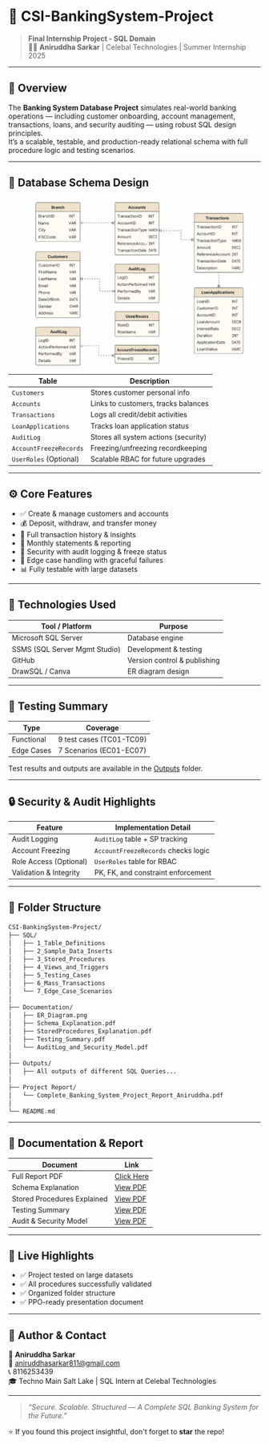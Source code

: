 # 💼 CSI-BankingSystem-Project

> **Final Internship Project - SQL Domain**  
> 👨‍💻 **Aniruddha Sarkar** | Celebal Technologies | Summer Internship 2025

---

## 📘 Overview

The **Banking System Database Project** simulates real-world banking operations — including customer onboarding, account management, transactions, loans, and security auditing — using robust SQL design principles.  
It’s a scalable, testable, and production-ready relational schema with full procedure logic and testing scenarios.

---

## 🧱 Database Schema Design

![ER Diagram](./Documentation/ER_Diagram.png)

| Table                  | Description                             |
|------------------------|-----------------------------------------|
| `Customers`            | Stores customer personal info           |
| `Accounts`             | Links to customers, tracks balances     |
| `Transactions`         | Logs all credit/debit activities        |
| `LoanApplications`     | Tracks loan application status          |
| `AuditLog`             | Stores all system actions (security)    |
| `AccountFreezeRecords` | Freezing/unfreezing recordkeeping       |
| `UserRoles` (Optional) | Scalable RBAC for future upgrades       |

---

## ⚙️ Core Features

- ✅ Create & manage customers and accounts
- 💰 Deposit, withdraw, and transfer money
- 🧾 Full transaction history & insights
- 🧠 Monthly statements & reporting
- 🔐 Security with audit logging & freeze status
- 🚫 Edge case handling with graceful failures
- 📊 Fully testable with large datasets

---

## 💾 Technologies Used

| Tool / Platform               | Purpose                       |
|-------------------------------|-------------------------------|
| Microsoft SQL Server          | Database engine               |
| SSMS (SQL Server Mgmt Studio) | Development & testing         |
| GitHub                        | Version control & publishing  |
| DrawSQL / Canva               | ER diagram design             |

---

## 🧪 Testing Summary

| Type                          | Coverage                      |
|-------------------------------|-------------------------------|
| Functional                    | 9 test cases (TC01-TC09)      |
| Edge Cases                    | 7 Scenarios (EC01-EC07)       |



Test results and outputs are available in the [Outputs](./Outputs/) folder.

---

## 🔒 Security & Audit Highlights

| Feature                | Implementation Detail               |
|------------------------|-------------------------------------|
| Audit Logging          | `AuditLog` table + SP tracking      |
| Account Freezing       | `AccountFreezeRecords` checks logic |
| Role Access (Optional) | `UserRoles` table for RBAC          |
| Validation & Integrity | PK, FK, and constraint enforcement  |

---

## 📁 Folder Structure

```
CSI-BankingSystem-Project/
├── SQL/
│   ├── 1_Table_Definitions
│   ├── 2_Sample_Data_Inserts
│   ├── 3_Stored_Procedures
│   ├── 4_Views_and_Triggers
│   ├── 5_Testing_Cases
│   ├── 6_Mass_Transactions
│   └── 7_Edge_Case_Scenarios
│
├── Documentation/
│   ├── ER_Diagram.png
│   ├── Schema_Explanation.pdf
│   ├── StoredProcedures_Explanation.pdf
│   ├── Testing_Summary.pdf
│   └── AuditLog_and_Security_Model.pdf
│
├── Outputs/
│   ├── All outputs of different SQL Queries...
│
├── Project Report/
│   └── Complete_Banking_System_Project_Report_Aniruddha.pdf
│
└── README.md
```

---

## 📄 Documentation & Report

| Document                            | Link                                                                       |
|------------------------------------ |----------------------------------------------------------------------------|
| Full Report PDF                     | [Click Here](./Presentation/Complete_Banking_Project_Report_Aniruddha.pdf) |
| Schema Explanation                  | [View PDF](./Documentation/Schema_Explanation.pdf)                         |
| Stored Procedures Explained         | [View PDF](./Documentation/StoredProcedures_Explanation.pdf)               |
| Testing Summary                     | [View PDF](./Documentation/Testing_Summary.pdf)                            |
| Audit & Security Model              | [View PDF](./Documentation/AuditLog_and_Security_Model.pdf)                |

---

## 🚀 Live Highlights

- ✅ Project tested on large datasets
- ✅ All procedures successfully validated
- ✅ Organized folder structure
- ✅ PPO-ready presentation document

---

## 🙌 Author & Contact

👤 **Aniruddha Sarkar**  
📧 aniruddhasarkar811@gmail.com  
📞 8116253439  
🎓 Techno Main Salt Lake | SQL Intern at Celebal Technologies

---

> _“Secure. Scalable. Structured — A Complete SQL Banking System for the Future.”_

⭐ If you found this project insightful, don't forget to **star** the repo!
